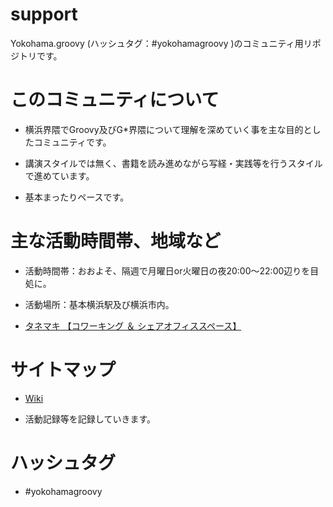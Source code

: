 support
=======

Yokohama.groovy (ハッシュタグ：#yokohamagroovy )のコミュニティ用リポジトリです。

このコミュニティについて
========================

 * 横浜界隈でGroovy及びG*界隈について理解を深めていく事を主な目的としたコミュニティです。

 * 講演スタイルでは無く、書籍を読み進めながら写経・実践等を行うスタイルで進めています。

 * 基本まったりペースです。

主な活動時間帯、地域など
========================
 * 活動時間帯：おおよそ、隔週で月曜日or火曜日の夜20:00〜22:00辺りを目処に。

 * 活動場所：基本横浜駅及び横浜市内。

  * [タネマキ 【コワーキング ＆ シェアオフィススペース】](http://tane-maki.net/)

サイトマップ
============
 * [Wiki](https://github.com/yokohamagroovy/support/wiki)

  * 活動記録等を記録していきます。

ハッシュタグ
============
 * #yokohamagroovy